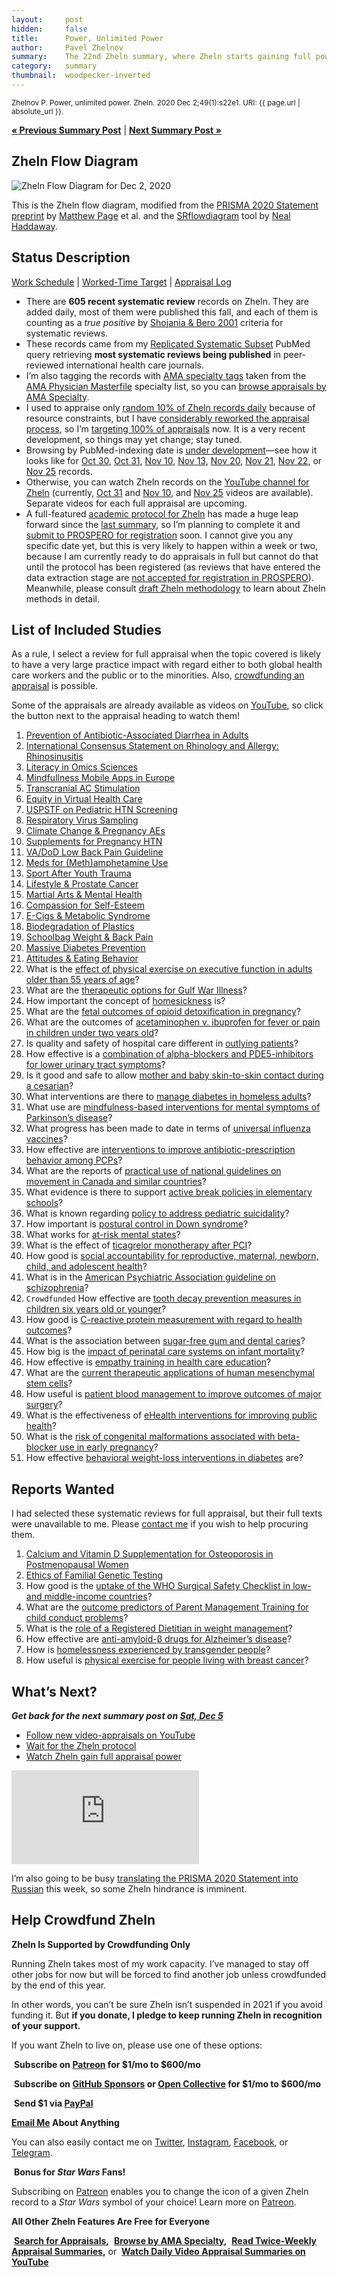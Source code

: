 ```yaml
---
layout:     post
hidden:     false
title:      Power, Unlimited Power
author:     Pavel Zhelnov
summary:    The 22nd Zheln summary, where Zheln starts gaining full power.
category:   summary
thumbnail:  woodpecker-inverted
---
```


<small>Zhelnov P. Power, unlimited power. Zheln. 2020 Dec 2;49(1):s22e1. URI: {{ page.url | absolute_url }}.</small>

**[« Previous Summary Post](https://zheln.com/summary/2020/11/28/2/)** | **[Next Summary Post »](https://zheln.com/summary/2020/12/05/2/)**

## Zheln Flow Diagram

![Zheln Flow Diagram for Dec 2, 2020](/flow-diagram/2020-12-02-1.png)

This is the Zheln flow diagram, modified from the [PRISMA 2020 Statement preprint](https://doi.org/10.31222/osf.io/v7gm2) by [Matthew Page](https://twitter.com/mjpages) et al. and the [SRflowdiagram](https://github.com/nealhaddaway/SRflowdiagram) tool by [Neal Haddaway](https://twitter.com/nealhaddaway).

## Status Description

[Work Schedule](https://github.com/p1m-ortho/qs-global-ortho-search-queries/blob/fd825102e53b5d9a3222d655a44f5baa5224de4e/zheln/Work_Schedule.md) | [Worked-Time Target](https://github.com/p1m-ortho/qs-global-ortho-search-queries/blob/fd825102e53b5d9a3222d655a44f5baa5224de4e/zheln/Worked_Time_Log.md) | [Appraisal Log](https://github.com/p1m-ortho/qs-global-ortho-search-queries/blob/fd825102e53b5d9a3222d655a44f5baa5224de4e/zheln/Appraisal_Log.md)

* There are **605 recent systematic review** records on Zheln. They are added daily, most of them were published this fall, and each of them is counting as a _true positive_ by [Shojania & Bero 2001](https://www.researchgate.net/publication/11820967_Taking_Advantage_of_the_Explosion_of_Systematic_Reviews_An_Efficient_MEDLINE_Search_Strategy) criteria for systematic reviews.
* These records came from my [Replicated Systematic Subset](https://github.com/p1m-ortho/qs-global-ortho-search-queries/blob/fd825102e53b5d9a3222d655a44f5baa5224de4e/README.md#pubmed-search) PubMed query retrieving **most systematic reviews being published** in peer-reviewed international health care journals.
* I’m also tagging the records with [AMA specialty tags](https://github.com/p1m-ortho/qs-global-ortho-search-queries/blob/1c90dfbbbbb9f85603f2686d1132039922dad874/zheln/zheln_ama_specialty_tags.csv) taken from the [AMA Physician Masterfile](https://www.ama-assn.org/practice-management/masterfile/ama-physician-masterfile) specialty list, so you can [browse appraisals by AMA Specialty](/browse/).
* I used to appraise only [random 10% of Zheln records daily](https://zheln.com/summary/2020/10/17/2/#there-has-been-an-awakening) because of resource constraints, but I have [considerably reworked the appraisal process](https://github.com/p1m-ortho/qs-global-ortho-search-queries/commit/1e697d9dafaf79db8be72cf1598415a8565ae511), so I’m [targeting 100% of appraisals](https://github.com/p1m-ortho/qs-global-ortho-search-queries/blob/fd825102e53b5d9a3222d655a44f5baa5224de4e/zheln/Work_Schedule.md) now. It is a very recent development, so things may yet change; stay tuned.
* Browsing by PubMed-indexing date is [under development](https://github.com/drzhelnov/zheln.github.io/issues/101)—see how it looks like for [Oct 30](https://zheln.com/2020/10/30/), [Oct 31](https://zheln.com/2020/10/31/), [Nov 10](https://zheln.com/2020/11/10/), [Nov 13](https://zheln.com/2020/11/10/), [Nov 20](https://zheln.com/2020/11/20/), [Nov 21](https://zheln.com/2020/11/21/), [Nov 22](https://zheln.com/2020/11/22/), or [Nov 25](https://zheln.com/2020/11/25/) records.
* Otherwise, you can watch Zheln records on the [YouTube channel for Zheln](https://www.youtube.com/channel/UCMNQzA3-71TyD-fVbXnxfKQ) (currently, [Oct 31](https://www.youtube.com/watch?v=lzGZIvpz-P4) and [Nov 10](https://www.youtube.com/watch?v=OooxD0poFvM), and [Nov 25](https://www.youtube.com/watch?v=22ePQA5-peE) videos are available). Separate videos for each full appraisal are upcoming.
* A full-featured [academic protocol for Zheln](https://github.com/drzhelnov/zheln.github.io/issues/21) has made a huge leap forward since the [last summary](https://zheln.com/summary/2020/11/28/2/), so I’m planning to complete it and [submit to PROSPERO for registration](https://github.com/drzhelnov/zheln.github.io/milestone/16) soon. I cannot give you any specific date yet, but this is very likely to happen within a week or two, because I am currently ready to do appraisals in full but cannot do that until the protocol has been registered (as reviews that have entered the data extraction stage are [not accepted for registration in PROSPERO](https://www.crd.york.ac.uk/prospero/#guidancenotes)). Meanwhile, please consult [draft Zheln methodology](https://github.com/p1m-ortho/qs-global-ortho-search-queries/tree/global-sr-query) to learn about Zheln methods in detail.

## List of Included Studies

As a rule, I select a review for full appraisal when the topic covered is likely to have a very large practice impact with regard either to both global health care workers and the public or to the minorities. Also, [crowdfunding an appraisal](#help-crowdfund-zheln) is possible.

Some of the appraisals are already available as videos on [YouTube](https://www.youtube.com/channel/UCMNQzA3-71TyD-fVbXnxfKQ), so click the <i class="fab fa-youtube"></i> button next to the appraisal heading to watch them!

1. [Prevention of Antibiotic-Associated Diarrhea in Adults](https://zheln.com/record/2020/11/25/139/) <a href="https://www.youtube.com/watch?v=22ePQA5-peE&t=1610s"><i class="fab fa-youtube"></i></a>
2. [International Consensus Statement on Rhinology and Allergy: Rhinosinusitis](https://zheln.com/record/2020/11/25/67/) <a href="https://www.youtube.com/watch?v=22ePQA5-peE&t=8375s"><i class="fab fa-youtube"></i></a>
3. [Literacy in Omics Sciences](https://zheln.com/record/2020/11/16/170/)
4. [Mindfullness Mobile Apps in Europe](https://zheln.com/record/2020/11/20/72/)
5. [Transcranial AC Stimulation](https://zheln.com/record/2020/11/20/202/)
6. [Equity in Virtual Health Care](https://zheln.com/record/2020/11/20/207/)
7. [USPSTF on Pediatric HTN Screening](https://zheln.com/record/2020/11/20/349/)
8. [Respiratory Virus Sampling](https://zheln.com/record/2020/11/20/351/)
9. [Climate Change & Pregnancy AEs](https://zheln.com/record/2020/11/20/429/)
10. [Supplements for Pregnancy HTN](https://zheln.com/record/2020/11/20/514/)
11. [VA/DoD Low Back Pain Guideline](https://zheln.com/record/2020/11/20/604/)
12. [Meds for (Meth)amphetamine Use](https://zheln.com/record/2020/11/20/624/)
13. [Sport After Youth Trauma](https://zheln.com/record/2020/11/20/632/)
14. [Lifestyle & Prostate Cancer](https://zheln.com/record/2020/11/20/650/)
15. [Martial Arts & Mental Health](https://zheln.com/record/2020/11/21/100/)
16. [Compassion for Self-Esteem](https://zheln.com/record/2020/11/21/204/)
17. [E-Cigs & Metabolic Syndrome](https://zheln.com/record/2020/11/21/304/)
18. [Biodegradation of Plastics](https://zheln.com/record/2020/11/21/307/)
19. [Schoolbag Weight & Back Pain](https://zheln.com/record/2020/11/21/341/)
20. [Massive Diabetes Prevention](https://zheln.com/record/2020/11/22/148/)
21. [Attitudes & Eating Behavior](https://zheln.com/record/2020/11/22/127/)
22. What is the [effect of physical exercise on executive function in adults older than 55 years of age](https://zheln.com/record/2020/10/31/17/)?
23. What are the [therapeutic options for Gulf War Illness](https://zheln.com/record/2020/10/31/30/)?
24. How important the concept of [homesickness](https://zheln.com/record/2020/10/31/370/) is?
25. What are the [fetal outcomes of opioid detoxification in pregnancy](https://zheln.com/record/2020/10/31/506/)?
26. What are the outcomes of [acetaminophen v. ibuprofen for fever or pain in children under two years old](https://zheln.com/record/2020/10/30/26/)?
27. Is quality and safety of hospital care different in [outlying patients](https://zheln.com/record/2020/10/30/724/)?
28. How effective is a [combination of alpha-blockers and PDE5-inhibitors for lower urinary tract symptoms](https://zheln.com/record/2020/10/30/178/)?
29. Is it good and safe to allow [mother and baby skin-to-skin contact during a cesarian](https://zheln.com/record/2020/10/24/75/)?
30. What interventions are there to [manage diabetes in homeless adults](https://zheln.com/record/2020/10/24/88/)?
31. What use are [mindfulness-based interventions for mental symptoms of Parkinson’s disease](https://zheln.com/record/2020/10/24/99/)?
32. What progress has been made to date in terms of [universal influenza vaccines](https://zheln.com/record/2020/10/24/177/)?
33. How effective are [interventions to improve antibiotic-prescription behavior among PCPs](https://zheln.com/record/2020/10/23/235/)?
34. What are the reports of [practical use of national guidelines on movement in Canada and similar countries](https://zheln.com/record/2020/10/16/357/)?
35. What evidence is there to support [active break policies in elementary schools](https://zheln.com/record/2020/10/16/425/)?
36. What is known regarding [policy to address pediatric suicidality](https://zheln.com/record/2020/10/19/267/)?
37. How important is [postural control in Down syndrome](https://zheln.com/record/2020/10/14/28/)?
38. What works for [at-risk mental states](https://zheln.com/record/2020/10/14/87/)?
39. What is the effect of [ticagrelor monotherapy after PCI](https://zheln.com/record/2020/10/09/15/)?
40. How good is [social accountability for reproductive, maternal, newborn, child, and adolescent health](https://zheln.com/record/2020/10/09/17/)?
41. What is in the [American Psychiatric Association guideline on schizophrenia](https://zheln.com/record/2020/10/09/302/)?
42. `Crowdfunded` How effective are [tooth decay prevention measures in children six years old or younger](https://zheln.com/record/2020/09/27/19/)?
43. How good is [C-reactive protein measurement with regard to health outcomes](https://zheln.com/record/2020/09/27/10/)?
44. What is the association between [sugar-free gum and dental caries](https://zheln.com/record/2020/09/27/21/)?
45. How big is the [impact of perinatal care systems on infant mortality](https://zheln.com/record/2020/09/27/36/)?
46. How effective is [empathy training in health care education](https://zheln.com/record/2020/09/27/37/)?
47. What are the [current therapeutic applications of human mesenchymal stem cells](https://zheln.com/record/2020/09/27/45/)?
48. How useful is [patient blood management to improve outcomes of major surgery](https://zheln.com/record/2020/09/27/46/)?
49. What is the effectiveness of [eHealth interventions for improving public health](https://zheln.com/record/2020/10/02/345/)?
50. What is the [risk of congenital malformations associated with beta-blocker use in early pregnancy](/record/2020/09/27/6/)?
51. How effective [behavioral weight-loss interventions in diabetes](/record/2020/09/02/1/) are?

## Reports Wanted

I had selected these systematic reviews for full appraisal, but their full texts were unavailable to me. Please [contact me](#see-you-around-peer) if you wish to help procuring them.

1. [Calcium and Vitamin D Supplementation for Osteoporosis in Postmenopausal Women](https://zheln.com/record/2020/11/25/45/) <a href="https://www.youtube.com/watch?v=22ePQA5-peE&t=6670s"><i class="fab fa-youtube"></i></a>
2. [Ethics of Familial Genetic Testing](https://zheln.com/record/2020/11/20/213/)
3. How good is the [uptake of the WHO Surgical Safety Checklist in low- and middle-income countries](https://zheln.com/record/2020/10/16/49/)?
4. What are the [outcome predictors of Parent Management Training for child conduct problems](https://zheln.com/record/2020/10/19/44/)?
5. What is the [role of a Registered Dietitian in weight management](https://zheln.com/record/2020/10/19/210/)?
6. How effective are [anti-amyloid-β drugs for Alzheimer’s disease](https://zheln.com/record/2020/10/14/116/)?
7. How is [homelessness experienced by transgender people](https://zheln.com/record/2020/09/27/7/)?
8. How useful is [physical exercise for people living with breast cancer](https://zheln.com/record/2020/09/27/47/)?

## What’s Next?

_**Get back for the next summary post on [Sat, Dec 5](https://github.com/drzhelnov/zheln.github.io/milestone/78)**_

* [Follow new video-appraisals on YouTube](https://www.youtube.com/channel/UCMNQzA3-71TyD-fVbXnxfKQ)
* [Wait for the Zheln protocol](https://github.com/drzhelnov/zheln.github.io/issues/21)
* [Watch Zheln gain full appraisal power](https://github.com/p1m-ortho/qs-global-ortho-search-queries/blob/global-sr-query/zheln/Appraisal_Log.md)

<div class="video-container"><iframe src="https://www.youtube.com/embed/Sg14jNbBb-8" frameborder="0" allow="accelerometer; autoplay; clipboard-write; encrypted-media; gyroscope; picture-in-picture" allowfullscreen></iframe></div>

I’m also going to be busy [translating the PRISMA 2020 Statement into Russian](https://doir.org10.17605/OSF.IO/QDMU6) this week, so some Zheln hindrance is imminent.

## Help Crowdfund Zheln

**Zheln Is Supported by Crowdfunding Only**

Running Zheln takes most of my work capacity. I’ve managed to stay off other jobs for now but will be forced to find another job unless crowdfunded by the end of this year.

In other words, you can’t be sure Zheln isn’t suspended in 2021 if you avoid funding it. But **if you donate, I pledge to keep running Zheln in recognition of your support.**

If you want Zheln to live on, please use one of these options:

<i class="fab fa-patreon"></i>&nbsp;**Subscribe on [Patreon](https://patreon.com/zheln) for $1/mo to $600/mo**

<i class="fab fa-github-alt"></i>&nbsp;**Subscribe on [GitHub Sponsors](https://github.com/sponsors/drzhelnov) or [Open Collective](https://opencollective.com/zheln) for $1/mo to $600/mo**

<i class="fab fa-cc-paypal"></i>&nbsp;**Send $1 via [PayPal](https://paypal.me/pjelnov)**

<i class="fas fa-envelope"></i> **[Email Me](mailto:pavel@zheln.com) About Anything**

You can also easily contact me on [Twitter](https://twitter.com/drzhelnov), [Instagram](https://instagram.com/igzheln), [Facebook](https://facebook.com/drzhelnov), or [Telegram](https://t.me/drzhelnov).

<i class="far fa-grin-alt"></i>&nbsp;**Bonus for _Star Wars_ Fans!**

Subscribing on [Patreon](https://patreon.com/zheln) enables you to change the icon of a given Zheln record to a _Star Wars_ symbol of your choice! Learn more on [Patreon](https://patreon.com/zheln).

**All Other Zheln Features Are Free for Everyone**

<i class="fa fa-search"></i>&nbsp;**[Search for Appraisals](https://zheln.com/search),** <i class="fas fa-user-md"></i>&nbsp;**[Browse by AMA Specialty](https://zheln.com/browse),** <i class="fa fa-home"></i>&nbsp;**[Read Twice-Weekly Appraisal Summaries](https://zheln.com),** or <i class="fab fa-youtube"></i>&nbsp;**[Watch Daily Video Appraisal Summaries on YouTube](https://zheln.com/search)**
